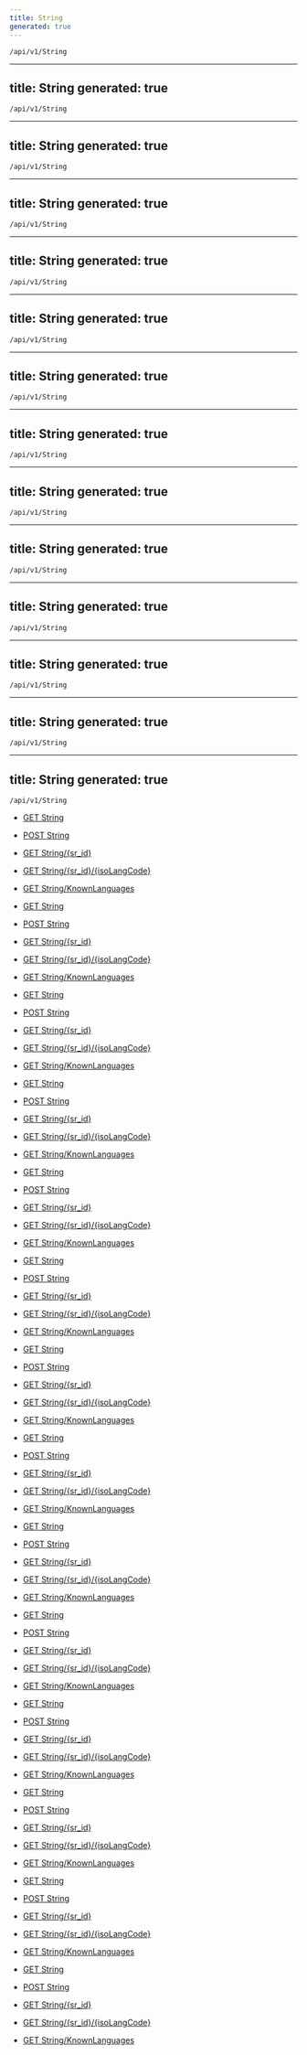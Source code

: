 ```yaml
---
title: String
generated: true
---
```


```http
/api/v1/String
```

---
title: String
generated: true
---

```http
/api/v1/String
```

---
title: String
generated: true
---

```http
/api/v1/String
```

---
title: String
generated: true
---

```http
/api/v1/String
```

---
title: String
generated: true
---

```http
/api/v1/String
```

---
title: String
generated: true
---

```http
/api/v1/String
```

---
title: String
generated: true
---

```http
/api/v1/String
```

---
title: String
generated: true
---

```http
/api/v1/String
```

---
title: String
generated: true
---

```http
/api/v1/String
```

---
title: String
generated: true
---

```http
/api/v1/String
```

---
title: String
generated: true
---

```http
/api/v1/String
```

---
title: String
generated: true
---

```http
/api/v1/String
```

---
title: String
generated: true
---

```http
/api/v1/String
```

---
title: String
generated: true
---

```http
/api/v1/String
```




* [GET String](v1String_GetStringNames.md)

* [POST String](v1String_GetStrings.md)

* [GET String/{sr_id}](v1String_GetStrings_GET.md)

* [GET String/{sr_id}/{isoLangCode}](v1String_GetString.md)

* [GET String/KnownLanguages](v1String_GetKnownLanguages.md)


* [GET String](v1String_GetStringNames.md)

* [POST String](v1String_GetStrings.md)

* [GET String/{sr_id}](v1String_GetStrings_GET.md)

* [GET String/{sr_id}/{isoLangCode}](v1String_GetString.md)

* [GET String/KnownLanguages](v1String_GetKnownLanguages.md)


* [GET String](v1String_GetStringNames.md)

* [POST String](v1String_GetStrings.md)

* [GET String/{sr_id}](v1String_GetStrings_GET.md)

* [GET String/{sr_id}/{isoLangCode}](v1String_GetString.md)

* [GET String/KnownLanguages](v1String_GetKnownLanguages.md)


* [GET String](v1String_GetStringNames.md)

* [POST String](v1String_GetStrings.md)

* [GET String/{sr_id}](v1String_GetStrings_GET.md)

* [GET String/{sr_id}/{isoLangCode}](v1String_GetString.md)

* [GET String/KnownLanguages](v1String_GetKnownLanguages.md)


* [GET String](v1String_GetStringNames.md)

* [POST String](v1String_GetStrings.md)

* [GET String/{sr_id}](v1String_GetStrings_GET.md)

* [GET String/{sr_id}/{isoLangCode}](v1String_GetString.md)

* [GET String/KnownLanguages](v1String_GetKnownLanguages.md)


* [GET String](v1String_GetStringNames.md)

* [POST String](v1String_GetStrings.md)

* [GET String/{sr_id}](v1String_GetStrings_GET.md)

* [GET String/{sr_id}/{isoLangCode}](v1String_GetString.md)

* [GET String/KnownLanguages](v1String_GetKnownLanguages.md)


* [GET String](v1String_GetStringNames.md)

* [POST String](v1String_GetStrings.md)

* [GET String/{sr_id}](v1String_GetStrings_GET.md)

* [GET String/{sr_id}/{isoLangCode}](v1String_GetString.md)

* [GET String/KnownLanguages](v1String_GetKnownLanguages.md)


* [GET String](v1String_GetStringNames.md)

* [POST String](v1String_GetStrings.md)

* [GET String/{sr_id}](v1String_GetStrings_GET.md)

* [GET String/{sr_id}/{isoLangCode}](v1String_GetString.md)

* [GET String/KnownLanguages](v1String_GetKnownLanguages.md)


* [GET String](v1String_GetStringNames.md)

* [POST String](v1String_GetStrings.md)

* [GET String/{sr_id}](v1String_GetStrings_GET.md)

* [GET String/{sr_id}/{isoLangCode}](v1String_GetString.md)

* [GET String/KnownLanguages](v1String_GetKnownLanguages.md)


* [GET String](v1String_GetStringNames.md)

* [POST String](v1String_GetStrings.md)

* [GET String/{sr_id}](v1String_GetStrings_GET.md)

* [GET String/{sr_id}/{isoLangCode}](v1String_GetString.md)

* [GET String/KnownLanguages](v1String_GetKnownLanguages.md)


* [GET String](v1String_GetStringNames.md)

* [POST String](v1String_GetStrings.md)

* [GET String/{sr_id}](v1String_GetStrings_GET.md)

* [GET String/{sr_id}/{isoLangCode}](v1String_GetString.md)

* [GET String/KnownLanguages](v1String_GetKnownLanguages.md)


* [GET String](v1String_GetStringNames.md)

* [POST String](v1String_GetStrings.md)

* [GET String/{sr_id}](v1String_GetStrings_GET.md)

* [GET String/{sr_id}/{isoLangCode}](v1String_GetString.md)

* [GET String/KnownLanguages](v1String_GetKnownLanguages.md)


* [GET String](v1String_GetStringNames.md)

* [POST String](v1String_GetStrings.md)

* [GET String/{sr_id}](v1String_GetStrings_GET.md)

* [GET String/{sr_id}/{isoLangCode}](v1String_GetString.md)

* [GET String/KnownLanguages](v1String_GetKnownLanguages.md)


* [GET String](v1String_GetStringNames.md)

* [POST String](v1String_GetStrings.md)

* [GET String/{sr_id}](v1String_GetStrings_GET.md)

* [GET String/{sr_id}/{isoLangCode}](v1String_GetString.md)

* [GET String/KnownLanguages](v1String_GetKnownLanguages.md)